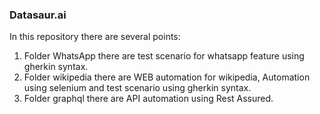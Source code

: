 ### Datasaur.ai
In this repository there are several points:
1. Folder WhatsApp there are test scenario for whatsapp feature using gherkin syntax.
2. Folder wikipedia there are WEB automation for wikipedia, Automation using selenium and test scenario using gherkin syntax.
3. Folder graphql there are API automation using Rest Assured.
 

